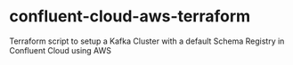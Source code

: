 # confluent-cloud-aws-terraform
Terraform script to setup a Kafka Cluster with a default Schema Registry in Confluent Cloud using AWS
